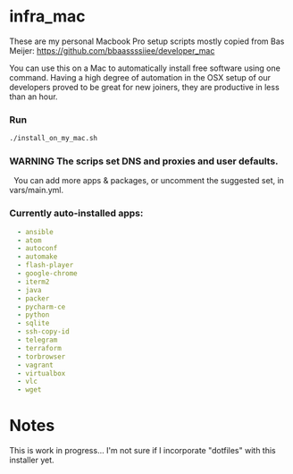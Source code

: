 # infra_mac
These are my personal Macbook Pro setup scripts mostly copied from Bas Meijer:
https://github.com/bbaassssiiee/developer_mac

You can use this on a Mac to automatically install free software using
one command. Having a high degree of automation in the OSX setup of our
developers proved to be great for new joiners, they are productive in
less than an hour.

### Run
```sh
./install_on_my_mac.sh
```

### WARNING The scrips set DNS and proxies and user defaults.
 
You can add more apps & packages, or uncomment the suggested set,
in vars/main.yml.

### Currently auto-installed apps:
```yaml
  - ansible
  - atom
  - autoconf
  - automake
  - flash-player
  - google-chrome
  - iterm2
  - java
  - packer
  - pycharm-ce
  - python
  - sqlite
  - ssh-copy-id
  - telegram
  - terraform
  - torbrowser
  - vagrant
  - virtualbox
  - vlc
  - wget
```

# Notes
This is work in progress...
I'm not sure if I incorporate "dotfiles" with this installer yet.
